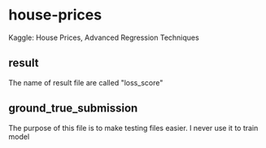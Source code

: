 # house-prices
Kaggle: House Prices, Advanced Regression Techniques
## result
The name of result file are called "loss_score"
## ground_true_submission
The purpose of this file is to make testing files easier.
I never use it to train model